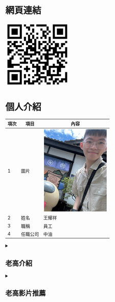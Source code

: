 # 網頁連結
<img src="QR.png" width="200" hieght="200">


# 個人介紹
| 項次 | 項目 | 內容 |
|-----|------|------|
|1 | 圖片 |<img src="2025.3.png" width="200" hieght="300">|
|2 | 姓名 |王耀祥|
|3 | 職稱 |員工|
|4 |任職公司 |中油|

<details>
<summary>

## 老高介紹

</summary>
老高（本名：高啟強）是YouTube上的一位中文創作者，以分享各種神秘、奇特、未解之謎以及歷史、科學相關的內容聞名。他的頻道主要介紹一些世界上奇怪的事件、未解的謎團、奇異的自然現象、外星人、古代文明等主題，並且以深入淺出的方式進行講解。

老高的影片風格通常是輕鬆幽默，並結合精心製作的視覺效果，使得觀眾能夠更容易理解複雜的議題。隨著頻道人氣逐漸上升，他也積累了大量的訂閱者，成為中文YouTube平台上的知名創作者之一。

他的頻道內容不僅富有教育意義，還有許多娛樂性，吸引了來自全球的觀眾，尤其是對神秘學、科學和歷史有興趣的群體。
</details>

<details>
<summary>

## 老高影片推薦

</summary>

# 迪納赫預言
參考 : [https://www.arduino.cc/en/Main/Products](https://www.youtube.com/watch?v=uN3WOJqMpHM)

<a href="http://www.youtube.com/watch?feature=player_embedded&v=uN3WOJqMpHM" target="_blank"><img src="http://img.youtube.com/vi/uN3WOJqMpHM/0.jpg" 
alt="迪納赫預言" width="400" height="250" border="10" /></a>
<br>影片取自 youtube
<br>

# 迪納赫預言
參考 : [https://www.arduino.cc/en/Main/Products](https://www.youtube.com/watch?v=vrA6287NT-I)

<a href="http://www.youtube.com/watch?feature=player_embedded&v=vrA6287NT-I" target="_blank"><img src="http://img.youtube.com/vi/vrA6287NT-I/0.jpg" 
alt="迪納赫預言" width="400" height="250" border="10" /></a>
<br>影片取自 youtube
<br>
</details>


